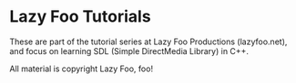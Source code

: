 # Lazy Foo Tutorials

These are part of the tutorial series at Lazy Foo Productions (lazyfoo.net),
and focus on learning SDL (Simple DirectMedia Library) in C++. 

All material is copyright Lazy Foo, foo! 
